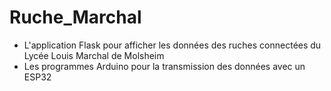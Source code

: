 # Ruche_Marchal

* L'application Flask pour afficher les données des ruches connectées du Lycée Louis Marchal de Molsheim
* Les programmes Arduino pour la transmission des données avec un ESP32
